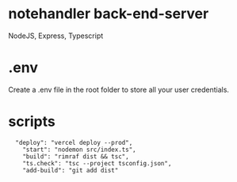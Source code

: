 # notehandler back-end-server
NodeJS, Express, Typescript

# .env
Create a .env file in the root folder to store all your user credentials.

# scripts
```
  "deploy": "vercel deploy --prod",
    "start": "nodemon src/index.ts",
    "build": "rimraf dist && tsc",
    "ts.check": "tsc --project tsconfig.json",
    "add-build": "git add dist"
```
